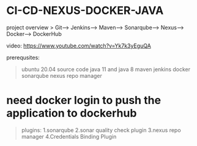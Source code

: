 # CI-CD-NEXUS-DOCKER-JAVA

project overview > Git--> Jenkins--> Maven--> Sonarqube--> Nexus--> Docker--> DockerHub

video: https://www.youtube.com/watch?v=Yk7k3yEguQA

prerequsites:

> ubuntu 20.04
> source code 
> java 11 and java 8
> maven
> jenkins
> docker
> sonarqube
> nexus repo manager
# need docker login to push the application to dockerhub
>plugins: 
      1.sonarqube
      2.sonar quality check plugin
      3.nexus repo manager
      4.Credentials Binding Plugin

